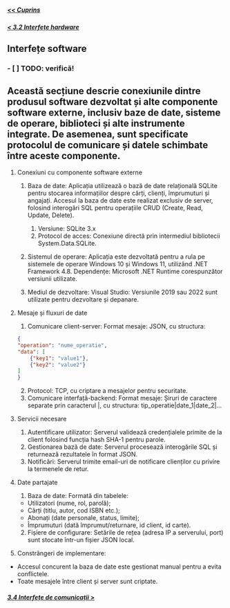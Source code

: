 ##### [<< Cuprins](../Cuprins.md)
##### [< 3.2 Interfețe hardware](3.2%20Interfețe%20hardware.md)
## Interfețe software
### - [ ] TODO: verifică!
## Această secțiune descrie conexiunile dintre produsul software dezvoltat și alte componente software externe, inclusiv baze de date, sisteme de operare, biblioteci și alte instrumente integrate. De asemenea, sunt specificate protocolul de comunicare și datele schimbate între aceste componente.

1. Conexiuni cu componente software externe
    1. Baza de date: Aplicația utilizează o bază de date relațională SQLite pentru stocarea informațiilor despre cărți, clienți, împrumuturi și angajați. Accesul la baza de date este realizat exclusiv de server, folosind interogări SQL pentru operațiile CRUD (Create, Read, Update, Delete).
        1. Versiune: SQLite 3.x
        2. Protocol de acces: Conexiune directă prin intermediul bibliotecii System.Data.SQLite.

    2. Sistemul de operare: Aplicația este dezvoltată pentru a rula pe sistemele de operare Windows 10 și Windows 11, utilizând .NET Framework 4.8.
    Dependențe: Microsoft .NET Runtime corespunzător versiunii utilizate.
    3. Mediul de dezvoltare: Visual Studio: Versiunile 2019 sau 2022 sunt utilizate pentru dezvoltare și depanare.

2. Mesaje și fluxuri de date
    1. Comunicare client-server: Format mesaje: JSON, cu structura:
    ```json
    {
    "operation": "nume_operatie",
    "data": [
        {"key1": "value1"},
        {"key2": "value2"}
    ]
    }
    ```
    2. Protocol: TCP, cu criptare a mesajelor pentru securitate.
    3. Comunicare interfață-backend: Format mesaje: Șiruri de caractere separate prin caracterul |, cu structura: tip_operatie|date_1|date_2|...

3. Servicii necesare
    1. Autentificare utilizator: Serverul validează credențialele primite de la client folosind funcția hash SHA-1 pentru parole.
    2. Gestionarea bază de date: Serverul procesează interogările SQL și returnează rezultatele în format JSON.
    3. Notificări: Serverul trimite email-uri de notificare clienților cu privire la termenele de retur.

4. Date partajate
    1. Baza de date: Formată din tabelele:
    - Utilizatori (nume, rol, parolă);
    - Cărți (titlu, autor, cod ISBN etc.);
    - Abonați (date personale, status, limite);
    - Împrumuturi (dată împrumut/returnare, id client, id carte).

    2. Fișiere de configurare: Setările de rețea (adresa IP a serverului, port) sunt stocate într-un fișier JSON local.

5. Constrângeri de implementare: 
- Accesul concurent la baza de date este gestionat manual pentru a evita conflictele.
- Toate mesajele între client și server sunt criptate.

##### [3.4 Interfețe de comunicații >](3.4%20Interfețe%20de%20comunicații.md)
